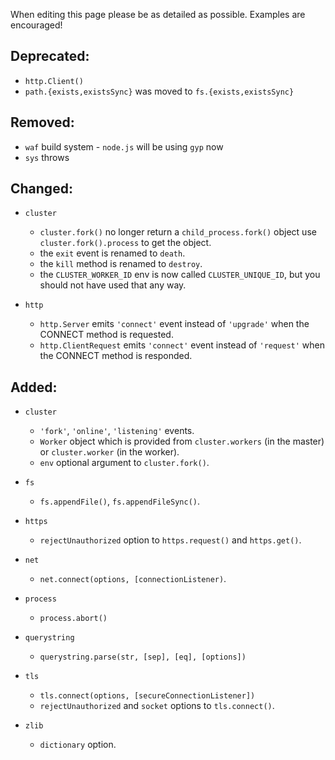 When editing this page please be as detailed as possible. Examples are encouraged!

## Deprecated:
  * `http.Client()`
  * `path.{exists,existsSync}` was moved to `fs.{exists,existsSync}`

## Removed:
  * `waf` build system - `node.js` will be using `gyp` now
  * `sys` throws

## Changed:

 * `cluster`
   * `cluster.fork()` no longer return a `child_process.fork()` object use `cluster.fork().process` to get the object.
   * the `exit` event is renamed to `death`.
   * the `kill` method is renamed to `destroy`.
   * the `CLUSTER_WORKER_ID` env is now called `CLUSTER_UNIQUE_ID`, but you should not have used that any way.

 * `http`
   * `http.Server` emits `'connect'` event instead of `'upgrade'` when the CONNECT method is requested.
   * `http.ClientRequest` emits `'connect'` event instead of `'request'` when the CONNECT method is responded.

## Added:

 * `cluster`
   * `'fork'`, `'online'`, `'listening'` events.
   * `Worker` object which is provided from `cluster.workers` (in the master) or `cluster.worker` (in the worker).
   * `env` optional argument to `cluster.fork()`.

 * `fs`
   * `fs.appendFile()`, `fs.appendFileSync()`.

 * `https`
   * `rejectUnauthorized` option to `https.request()` and `https.get()`.

 * `net`
   * `net.connect(options, [connectionListener)`.

 * `process`
   * `process.abort()`

 * `querystring`
   * `querystring.parse(str, [sep], [eq], [options])`

 * `tls`
   * `tls.connect(options, [secureConnectionListener])`
   * `rejectUnauthorized` and `socket` options to `tls.connect()`.

 * `zlib`
   * `dictionary` option.